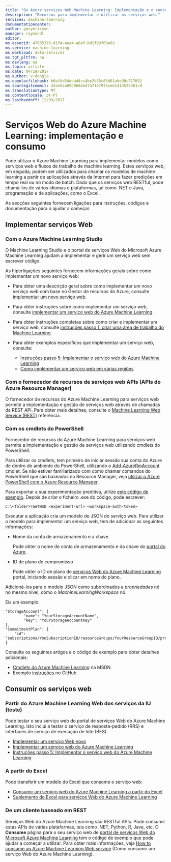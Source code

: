 ```yaml
---
title: "Do Azure serviços Web Machine Learning: Implementação e o consumo | Microsoft Docs"
description: "Recursos para implementar e utilizar os serviços web."
services: machine-learning
documentationcenter: 
author: garyericson
manager: raymondl
editor: 
ms.assetid: 47635376-d1f4-4ea4-a6af-bd1f99f69a69
ms.service: machine-learning
ms.workload: data-services
ms.tgt_pltfrm: na
ms.devlang: na
ms.topic: article
ms.date: 04/19/2017
ms.author: v-donglo
ms.openlocfilehash: b0afbd54ddad4cc4be2b35c85d81abe90c717692
ms.sourcegitcommit: 42ee5ea09d9684ed7a71e7974ceb141d525361c9
ms.translationtype: MT
ms.contentlocale: pt-PT
ms.lasthandoff: 12/09/2017
---
```

# <a name="azure-machine-learning-web-services-deployment-and-consumption"></a>Serviços Web do Azure Machine Learning: implementação e consumo
Pode utilizar o Azure Machine Learning para implementar modelos como serviços web e fluxos de trabalho de machine learning. Estes serviços web, em seguida, podem ser utilizados para chamar os modelos de machine learning a partir de aplicações através da Internet para fazer predições em tempo real ou no modo de batch. Dado que os serviços web RESTful, pode chamá-los de vários idiomas e plataformas, tal como .NET e Java, programação e de aplicações, como o Excel.

As secções seguintes fornecem ligações para instruções, códigos e documentação para o ajudar a começar.

## <a name="deploy-a-web-service"></a>Implementar serviços Web

### <a name="with-azure-machine-learning-studio"></a>Com o Azure Machine Learning Studio
O Machine Learning Studio e o portal de serviços Web do Microsoft Azure Machine Learning ajudam a implementar e gerir um serviço web sem escrever código.

As hiperligações seguintes fornecem informações gerais sobre como implementar um novo serviço web:

* Para obter uma descrição geral sobre como implementar um novo serviço web com base no Gestor de recursos do Azure, consulte [implementar um novo serviço web](publish-a-machine-learning-web-service.md).
* Para obter instruções sobre como implementar um serviço web, consulte [implementar um serviço web do Azure Machine Learning](publish-a-machine-learning-web-service.md).
* Para obter instruções completas sobre como criar e implementar um serviço web, consulte [instruções passo 1: criar uma área de trabalho do Machine Learning](walkthrough-1-create-ml-workspace.md).
* Para obter exemplos específicos que implementar um serviço web, consulte:

  * [Instruções passo 5: Implementar o serviço web do Azure Machine Learning](walkthrough-5-publish-web-service.md)
  * [Como implementar um serviço web em várias regiões](how-to-deploy-to-multiple-regions.md)

### <a name="with-web-services-resource-provider-apis-azure-resource-manager-apis"></a>Com o fornecedor de recursos de serviços web APIs (APIs do Azure Resource Manager)
O fornecedor de recursos do Azure Machine Learning para serviços web permite a implementação e gestão de serviços web através de chamadas da REST API. Para obter mais detalhes, consulte o [Machine Learning Web Service (REST)](/rest/api/machinelearning/index) referência.

<!-- [Machine Learning Web Service (REST)](https://msdn.microsoft.com/library/azure/mt767538.aspx) reference. -->


### <a name="with-powershell-cmdlets"></a>Com os cmdlets do PowerShell
Fornecedor de recursos do Azure Machine Learning para serviços web permite a implementação e gestão de serviços web utilizando cmdlets do PowerShell.

Para utilizar os cmdlets, tem primeiro de iniciar sessão sua conta do Azure de dentro do ambiente do PowerShell, utilizando o [Add-AzureRmAccount](https://msdn.microsoft.com/library/mt619267.aspx) cmdlet. Se não estiver familiarizado com como chamar comandos do PowerShell que são baseados no Resource Manager, veja [utilizar o Azure PowerShell com o Azure Resource Manager](../../azure-resource-manager/powershell-azure-resource-manager.md#log-in-to-your-azure-account).

Para exportar a sua experimentação preditiva, utilize [este código de exemplo](https://github.com/ritwik20/AzureML-WebServices). Depois de criar o ficheiro .exe do código, pode escrever:

    C:\<folder>\GetWSD <experiment-url> <workspace-auth-token>

Executar a aplicação cria um modelo de JSON do serviço web. Para utilizar o modelo para implementar um serviço web, tem de adicionar as seguintes informações:

* Nome da conta de armazenamento e a chave

    Pode obter o nome de conta de armazenamento e da chave do [portal do Azure](https://portal.azure.com/).
* ID de plano de compromisso

    Pode obter o ID de plano do [serviços Web do Azure Machine Learning](https://services.azureml.net) portal, iniciando sessão e clicar em nome do plano.

Adicioná-los para o modelo JSON como subordinados a *propriedades* nó no mesmo nível, como o *MachineLearningWorkspace* nó.

Eis um exemplo:

    "StorageAccount": {
            "name": "YourStorageAccountName",
            "key": "YourStorageAccountKey"
    },
    "CommitmentPlan": {
        "id": "subscriptions/YouSubscriptionID/resourceGroups/YourResourceGroupID/providers/Microsoft.MachineLearning/commitmentPlans/YourPlanName"
    }

Consulte os seguintes artigos e o código de exemplo para obter detalhes adicionais:

* [Cmdlets do Azure Machine Learning](https://msdn.microsoft.com/library/azure/mt767952.aspx) na MSDN
* Exemplo [instruções](https://github.com/raymondlaghaeian/azureml-webservices-arm-powershell/blob/master/sample-commands.txt) no GitHub

## <a name="consume-the-web-services"></a>Consumir os serviços web
### <a name="from-the-azure-machine-learning-web-services-ui-testing"></a>Partir do Azure Machine Learning Web dos serviços da IU (teste)
Pode testar o seu serviço web do portal de serviços Web do Azure Machine Learning. Isto inclui a testar o serviço de resposta-pedido (RRS) e interfaces de serviço de execução de lote (BES).

* [Implementar um serviço Web novo](publish-a-machine-learning-web-service.md)
* [Implementar um serviço web do Azure Machine Learning](publish-a-machine-learning-web-service.md)
* [Instruções passo 5: Implementar o serviço web do Azure Machine Learning](walkthrough-5-publish-web-service.md)

### <a name="from-excel"></a>A partir do Excel
Pode transferir um modelo do Excel que consome o serviço web:

* [Consumir um serviço web do Azure Machine Learning a partir do Excel](consuming-from-excel.md)
* [Suplemento do Excel para serviços Web do Azure Machine Learning](excel-add-in-for-web-services.md)

### <a name="from-a-rest-based-client"></a>De um cliente baseado em REST
Serviços Web do Azure Machine Learning são RESTful APIs. Pode consumir estas APIs de várias plataformas, tais como .NET, Python, R, Java, etc. O **Consume** página para o seu serviço web de [portal de serviços Web do Microsoft Azure Machine Learning](https://services.azureml.net) tem o código de exemplo que pode ajudar a começar a utilizar. Para obter mais informações, veja [How to consume an Azure Machine Learning Web service](consume-web-services.md) (Como consumir um serviço Web do Azure Machine Learning).
